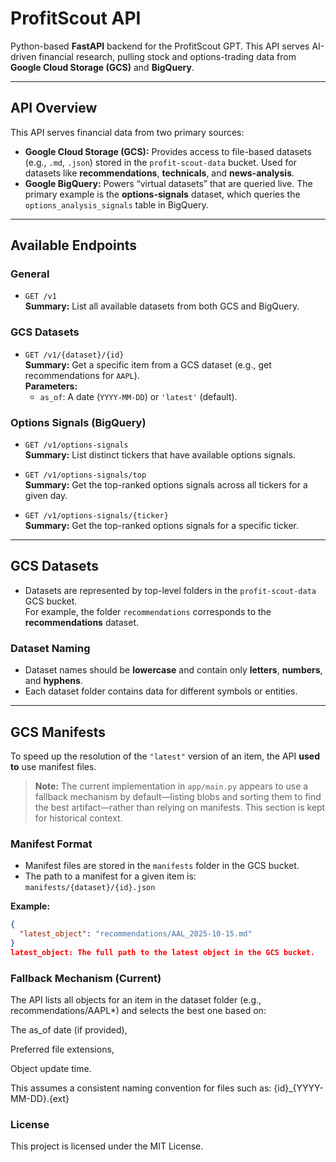 # ProfitScout API

Python-based **FastAPI** backend for the ProfitScout GPT. This API serves AI-driven financial research, pulling stock and options-trading data from **Google Cloud Storage (GCS)** and **BigQuery**.

---

## API Overview

This API serves financial data from two primary sources:

- **Google Cloud Storage (GCS):** Provides access to file-based datasets (e.g., `.md`, `.json`) stored in the `profit-scout-data` bucket. Used for datasets like **recommendations**, **technicals**, and **news-analysis**.
- **Google BigQuery:** Powers “virtual datasets” that are queried live. The primary example is the **options-signals** dataset, which queries the `options_analysis_signals` table in BigQuery.

---

## Available Endpoints

### General

- `GET /v1`  
  **Summary:** List all available datasets from both GCS and BigQuery.

### GCS Datasets

- `GET /v1/{dataset}/{id}`  
  **Summary:** Get a specific item from a GCS dataset (e.g., get recommendations for `AAPL`).  
  **Parameters:**  
  - `as_of`: A date (`YYYY-MM-DD`) or `'latest'` (default).

### Options Signals (BigQuery)

- `GET /v1/options-signals`  
  **Summary:** List distinct tickers that have available options signals.

- `GET /v1/options-signals/top`  
  **Summary:** Get the top-ranked options signals across all tickers for a given day.

- `GET /v1/options-signals/{ticker}`  
  **Summary:** Get the top-ranked options signals for a specific ticker.

---

## GCS Datasets

- Datasets are represented by top-level folders in the `profit-scout-data` GCS bucket.  
  For example, the folder `recommendations` corresponds to the **recommendations** dataset.

### Dataset Naming

- Dataset names should be **lowercase** and contain only **letters**, **numbers**, and **hyphens**.
- Each dataset folder contains data for different symbols or entities.

---

## GCS Manifests

To speed up the resolution of the `"latest"` version of an item, the API **used to** use manifest files.

> **Note:** The current implementation in `app/main.py` appears to use a fallback mechanism by default—listing blobs and sorting them to find the best artifact—rather than relying on manifests. This section is kept for historical context.

### Manifest Format

- Manifest files are stored in the `manifests` folder in the GCS bucket.
- The path to a manifest for a given item is:  
  `manifests/{dataset}/{id}.json`

**Example:**
```json
{
  "latest_object": "recommendations/AAL_2025-10-15.md"
}
latest_object: The full path to the latest object in the GCS bucket.

```

### Fallback Mechanism (Current)
The API lists all objects for an item in the dataset folder (e.g., recommendations/AAPL*) and selects the best one based on:

The as_of date (if provided),

Preferred file extensions,

Object update time.

This assumes a consistent naming convention for files such as:
{id}_{YYYY-MM-DD}.{ext}

### License
This project is licensed under the MIT License.
